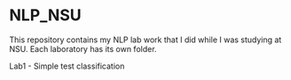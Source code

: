 # NLP_NSU
This repository contains my NLP lab work that I did while I was studying at NSU. 
Each laboratory has its own folder. 

Lab1 - Simple test classification